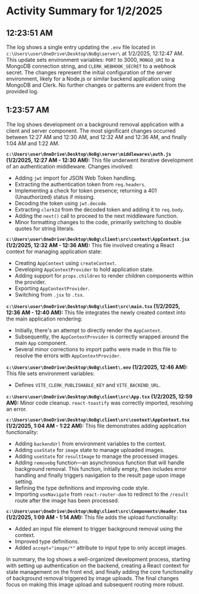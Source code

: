 # Activity Summary for 1/2/2025

## 12:23:51 AM
The log shows a single entry updating the `.env` file located in `c:\Users\user\OneDrive\Desktop\NoBg\server\` at 1/2/2025, 12:12:47 AM.  This update sets environment variables: `PORT` to 3000, `MONGO_URI` to a MongoDB connection string, and `CLERK_WEBHOOK_SECRET` to a webhook secret.  The changes represent the initial configuration of the server environment, likely for a Node.js or similar backend application using MongoDB and Clerk.  No further changes or patterns are evident from the provided log.


## 1:23:57 AM
The log shows development on a background removal application with a client and server component.  The most significant changes occurred between 12:27 AM and 12:30 AM, and 12:32 AM and 12:36 AM,  and finally 1:04 AM and 1:22 AM.

**`c:\Users\user\OneDrive\Desktop\NoBg\server\middlewares\auth.js` (1/2/2025, 12:27 AM - 12:30 AM):** This file underwent iterative development of an authentication middleware.  Changes involved:

* Adding `jwt` import for JSON Web Token handling.
* Extracting the authentication token from `req.headers`.
* Implementing a check for token presence; returning a 401 (Unauthorized) status if missing.
* Decoding the token using `jwt.decode`.
* Extracting `clerkId` from the decoded token and adding it to `req.body`.
* Adding the `next()` call to proceed to the next middleware function.
* Minor formatting changes to the code, primarily switching to double quotes for string literals.


**`c:\Users\user\OneDrive\Desktop\NoBg\client\src\context\AppContext.jsx` (1/2/2025, 12:32 AM - 12:36 AM):** This file involved creating a React context for managing application state:

* Creating `AppContext` using `createContext`.
* Developing `AppContextProvider` to hold application state.
* Adding support for `props.children` to render children components within the provider.
* Exporting `AppContextProvider`.
* Switching from `.jsx` to `.tsx`.


**`c:\Users\user\OneDrive\Desktop\NoBg\client\src\main.tsx` (1/2/2025, 12:36 AM - 12:40 AM):** This file integrates the newly created context into the main application rendering:

* Initially, there's an attempt to directly render the `AppContext`.
* Subsequently, the `AppContextProvider` is correctly wrapped around the main `App` component.
* Several minor corrections to import paths were made in this file to resolve the errors with `AppContextProvider`.


**`c:\Users\user\OneDrive\Desktop\NoBg\client\.env` (1/2/2025, 12:46 AM):** This file sets environment variables:

* Defines `VITE_CLERK_PUBLISHABLE_KEY` and `VITE_BACKEND_URL`.


**`c:\Users\user\OneDrive\Desktop\NoBg\client\src\App.tsx` (1/2/2025, 12:59 AM):** Minor code cleanup. `react-toastify` was correctly imported, resolving an error.


**`c:\Users\user\OneDrive\Desktop\NoBg\client\src\context\AppContext.tsx` (1/2/2025, 1:04 AM - 1:22 AM):** This file demonstrates adding application functionality:

* Adding `backendUrl` from environment variables to the context.
* Adding `useState` for `image` state to manage uploaded images.
* Adding `useState` for `resultImage` to manage the processed images.
* Adding `removebg` function—an asynchronous function that will handle background removal.  This function, initially empty, then includes error handling and finally triggers navigation to the result page upon image setting.
* Refining the type definitions and improving code style.
* Importing `useNavigate` from `react-router-dom` to redirect to the `/result` route after the image has been processed.



**`c:\Users\user\OneDrive\Desktop\NoBg\client\src\Components\Header.tsx` (1/2/2025, 1:09 AM - 1:14 AM):** This file adds the upload functionality:

* Added an input file element to trigger background removal using the context.
* Improved type definitions.
* Added `accept="image/*"` attribute to input type to only accept images.


In summary, the log shows a well-organized development process, starting with setting up authentication on the backend, creating a React context for state management on the front end, and finally adding the core functionality of background removal triggered by image uploads.  The final changes focus on making this image upload and subsequent routing more robust.
